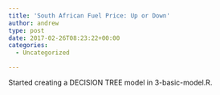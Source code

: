 ```yaml
---
title: 'South African Fuel Price: Up or Down'
author: andrew
type: post
date: 2017-02-26T08:23:22+00:00
categories:
  - Uncategorized

---
```

Started creating a DECISION TREE model in 3-basic-model.R.
